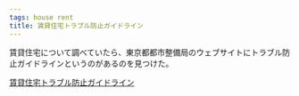 ```yaml
---
tags: house rent
title: 賃貸住宅トラブル防止ガイドライン
---
```

<!-- textlint-disable -->
賃貸住宅について調べていたら、東京都都市整備局のウェブサイトにトラブル防止ガイドラインというのがあるのを見つけた。
<!-- textlint-enable-->

[賃貸住宅トラブル防止ガイドライン](http://www.toshiseibi.metro.tokyo.jp/juutaku_seisaku/tintai/310-4-jyuutaku.htm)
